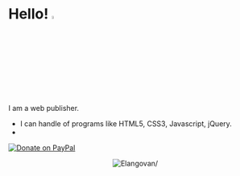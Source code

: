 # Hello! <img src="https://user-images.githubusercontent.com/69137860/99356371-62825180-28ed-11eb-902e-159ca9cb872c.gif" width="8%" height="4%" alt="hello"></img>
I am a web publisher.
* I can handle of programs like HTML5, CSS3, Javascript, jQuery.
* 


[![Donate on PayPal](https://img.shields.io/badge/--paypal?label=PayPal&logo=PayPal&style=social)](//https://dbwlso811.github.io/portfolio/index.html)

<p align="center">
	<img src=https://github-readme-stats.vercel.app/api?username=dbwlso811&show_icons=true alt=Elangovan/>
</p>

